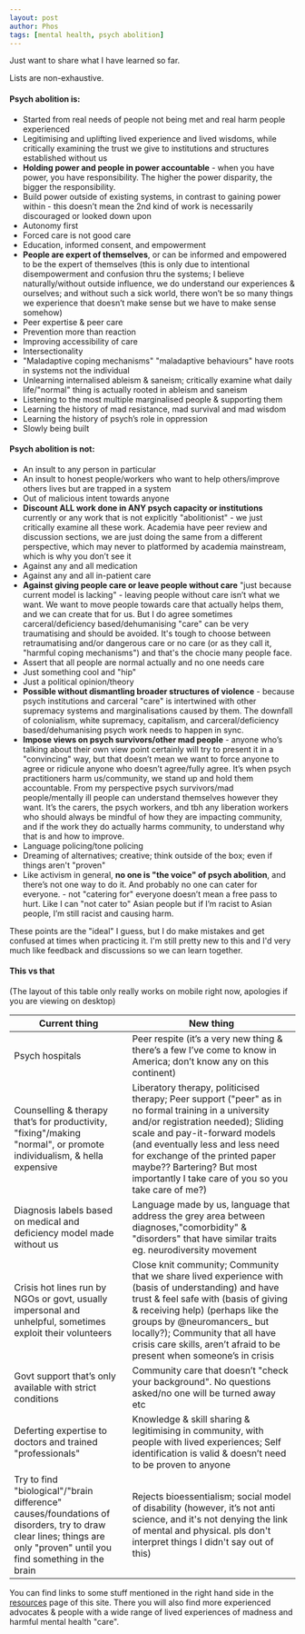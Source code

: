 ```yaml
---
layout: post
author: Phos
tags: [mental health, psych abolition]
---
```


Just want to share what I have learned so far.

Lists are non-exhaustive.

#### Psych abolition is:

- Started from real needs of people not being met and real harm people experienced
- Legitimising and uplifting lived experience and lived wisdoms, while critically examining the trust we give to institutions and structures established without us
- **Holding power and people in power accountable** - when you have power, you have responsibility. The higher the power disparity, the bigger the responsibility.
- Build power outside of existing systems, in contrast to gaining power within - this doesn’t mean the 2nd kind of work is necessarily discouraged or looked down upon
- Autonomy first
- Forced care is not good care
- Education, informed consent, and empowerment
- **People are expert of themselves**, or can be informed and empowered to be the expert of themselves (this is only due to intentional disempowerment and confusion thru the systems; I believe naturally/without outside influence, we do understand our experiences & ourselves; and without such a sick world, there won’t be so many things we experience that doesn’t make sense but we have to make sense somehow)
- Peer expertise & peer care
- Prevention more than reaction
- Improving accessibility of care
- Intersectionality 
- "Maladaptive coping mechanisms" "maladaptive behaviours" have roots in systems not the individual
- Unlearning internalised ableism & saneism; critically examine what daily life/"normal" thing is actually rooted in ableism and saneism
- Listening to the most multiple marginalised people & supporting them
- Learning the history of mad resistance, mad survival and mad wisdom
- Learning the history of psych’s role in oppression
- Slowly being built


#### Psych abolition is not:

- An insult to any person in particular
- An insult to honest people/workers who want to help others/improve others lives but are trapped in a system
- Out of malicious intent towards anyone
- **Discount ALL work done in ANY psych capacity or institutions** currently or any work that is not explicitly "abolitionist" - we just critically examine all these work. Academia have peer review and discussion sections, we are just doing the same from a different perspective, which may never to platformed by academia mainstream, which is why you don’t see it
- Against any and all medication 
- Against any and all in-patient care
- **Against giving people care or leave people without care** "just because current model is lacking" - leaving people without care isn’t what we want. We want to move people towards care that actually helps them, and we can create that for us. But I do agree sometimes carceral/deficiency based/dehumanising "care" can be very traumatising and should be avoided. It's tough to choose between retraumatising and/or dangerous care or no care (or as they call it, "harmful coping mechanisms") and that's the chocie many people face.
- Assert that all people are normal actually and no one needs care
- Just something cool and "hip"
- Just a political opinion/theory
- **Possible without dismantling broader structures of violence** - because psych institutions and carceral "care" is intertwined with other supremacy systems and marginalisations caused by them. The downfall of colonialism, white supremacy, capitalism, and carceral/deficiency based/dehumanising psych work needs to happen in sync.
- **Impose views on psych survivors/other mad people** - anyone who’s talking about their own view point certainly will try to present it in a "convincing" way, but that doesn’t mean we want to force anyone to agree or ridicule anyone who doesn’t agree/fully agree. It’s when psych practitioners harm us/community, we stand up and hold them accountable. From my perspective psych survivors/mad people/mentally ill people can understand themselves however they want. It’s the carers, the psych workers, and tbh any liberation workers who should always be mindful of how they are impacting community, and if the work they do actually harms community, to understand why that is and how to improve. 
- Language policing/tone policing
- Dreaming of alternatives; creative; think outside of the box; even if things aren't "proven"
- Like activism in general, **no one is "the voice" of psych abolition**, and there’s not one way to do it. And probably no one can cater for everyone. - not "catering for" everyone doesn’t mean a free pass to hurt. Like I can "not cater to" Asian people but if I’m racist to Asian people, I’m still racist and causing harm.

These points are the "ideal" I guess, but I do make mistakes and get confused at times when practicing it. I'm still pretty new to this and I'd very much like feedback and discussions so we can learn together.


#### This vs that

(The layout of this table only really works on mobile right now, apologies if you are viewing on desktop)

| Current thing  | New thing |
| -------- | ---------------------------------------------------- |
| Psych hospitals | Peer respite (it’s a very new thing & there’s a few I’ve come to know in America; don’t know any on this continent) |
| Counselling & therapy that’s for productivity, "fixing"/making "normal", or promote individualism, & hella expensive | Liberatory therapy, politicised therapy; Peer support ("peer" as in no formal training in a university and/or registration needed); Sliding scale and pay-it-forward models (and eventually less and less need for exchange of the printed paper maybe?? Bartering? But most importantly I take care of you so you take care of me?) |
| Diagnosis labels based on medical and deficiency model made without us | Language made by us, language that address the grey area between diagnoses,"comorbidity" & "disorders" that have similar traits eg. neurodiversity movement |
| Crisis hot lines run by NGOs or govt, usually impersonal and unhelpful, sometimes exploit their volunteers | Close knit community; Community that we share lived experience with (basis of understanding) and have trust & feel safe with (basis of giving & receiving help) (perhaps like the groups by @neuromancers_ but locally?); Community that all have crisis care skills, aren’t afraid to be present when someone’s in crisis |
| Govt support that’s only available with strict conditions | Community care that doesn’t "check your background". No questions asked/no one will be turned away etc |
| Deferting expertise to doctors and trained "professionals" | Knowledge & skill sharing & legitimising in community, with people with lived experiences; Self identification is valid & doesn’t need to be proven to anyone |
| Try to find "biological"/"brain difference" causes/foundations of disorders, try to draw clear lines; things are only "proven" until you find something in the brain | Rejects bioessentialism; social model of disability (however, it’s not anti science, and it's not denying the link of mental and physical. pls don't interpret things I didn't say out of this) |

You can find links to some stuff mentioned in the right hand side in the [resources](https://phosworld.xyz/resources) page of this site. There you will also find more experienced advocates & people with a wide range of lived experiences of madness and harmful mental health "care".
